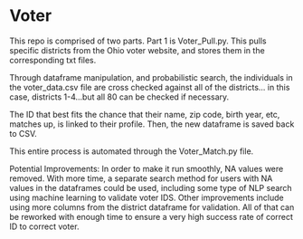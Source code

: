 # Voter
This repo is comprised of two parts.
Part 1 is Voter_Pull.py. This pulls specific districts from the Ohio voter website, and stores them
in the corresponding txt files.

Through dataframe manipulation, and probabilistic search, 
the individuals in the voter_data.csv file are cross checked against all of the districts...
in this case, districts 1-4...but all 80 can be checked if necessary.

The ID that best fits the chance that their name, zip code, birth year, etc, matches up, is linked to their profile. 
Then, the new dataframe is saved back to CSV.

This entire process is automated through the Voter_Match.py file.

Potential Improvements:
In order to make it run smoothly, NA values were removed. With more time, a separate search method for users with NA values in the dataframes could be used, 
including some type of NLP search using machine learning to validate voter IDS. Other improvements include using more columns from the district dataframe for validation. All of that can be reworked with enough time to ensure a very high success rate of correct ID to correct voter.
